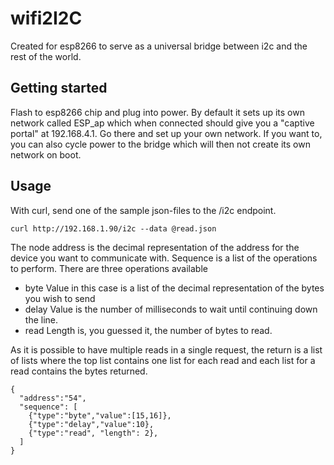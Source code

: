 # wifi2I2C
Created for esp8266 to serve as a universal bridge between i2c and the rest of the world. 

## Getting started
Flash to esp8266 chip and plug into power.
By default it sets up its own network called ESP_ap which when connected should give you a "captive portal" at 
192.168.4.1. Go there and set up your own network. If you want to, you can also cycle power to the bridge which will 
then not create its own network on boot.

## Usage
With curl, send one of the sample json-files to the /i2c endpoint.
~~~~
curl http://192.168.1.90/i2c --data @read.json
~~~~

The node address is the decimal representation of the address for the device you want to communicate with.
Sequence is a list of the operations to perform. There are three operations available
 - byte
   Value in this case is a list of the decimal representation of the bytes you wish to send
 - delay
   Value is the number of milliseconds to wait until continuing down the line.
 - read
   Length is, you guessed it, the number of bytes to read. 

As it is possible to have multiple reads in a single request, the return is a list of lists where the top list contains one list for each read and each list for a read contains the bytes returned.
~~~~
{
  "address":"54",
  "sequence": [
    {"type":"byte","value":[15,16]},
    {"type":"delay","value":10},
    {"type":"read", "length": 2},
  ]
}
~~~~